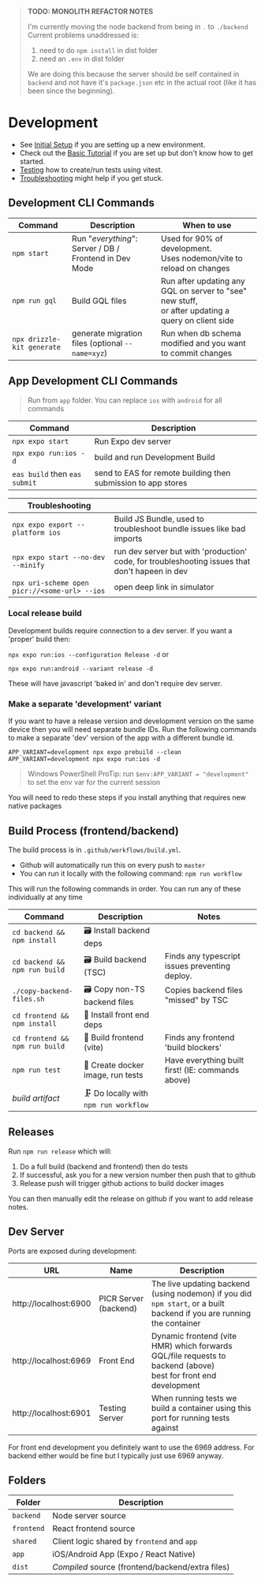 > **TODO: MONOLITH REFACTOR NOTES**
>
> I'm currently moving the node backend from being in `.` to `./backend`
> Current problems unaddressed is:
>
> 1. need to do `npm install` in dist folder
> 2. need an `.env` in dist folder
>
> We are doing this because the server should be self contained in `backend` and not have it's `package.json` etc in
> the actual root (like it has been since the beginning).

# Development

- See [Initial Setup](initial-setup.md) if you are setting up a new environment.
- Check out the [Basic Tutorial](basic-tutorial.md) if you are set up but don't know how to get started.
- [Testing](testing.md) how to create/run tests using vitest.
- [Troubleshooting](troubleshooting.md) might help if you get stuck.

## Development CLI Commands

| Command                    | Description                                            | When to use                                                                                             |
| -------------------------- | ------------------------------------------------------ | ------------------------------------------------------------------------------------------------------- |
| `npm start`                | Run "_everything_": Server / DB / Frontend in Dev Mode | Used for 90% of development. <br /> Uses nodemon/vite to reload on changes                              |
| `npm run gql`              | Build GQL files                                        | Run after updating any GQL on server to "see" new stuff, <br />or after updating a query on client side |
| `npx drizzle-kit generate` | generate migration files (optional `--name=xyz`)       | Run when db schema modified and you want to commit changes                                              |

## App Development CLI Commands

> Run from `app` folder. You can replace `ios` with `android` for all commands

| Command                       | Description                                                   |
| ----------------------------- | ------------------------------------------------------------- |
| `npx expo start`              | Run Expo dev server                                           |
| `npx expo run:ios -d`         | build and run Development Build                               |
| `eas build` then `eas submit` | send to EAS for remote building then submission to app stores |

| Troubleshooting                               |                                                                                                |
| --------------------------------------------- | ---------------------------------------------------------------------------------------------- |
| `npx expo export --platform ios`              | Build JS Bundle, used to troubleshoot bundle issues like bad imports                           |
| `npx expo start --no-dev --minify`            | run dev server but with 'production' code, for troubleshooting issues that don't hapeen in dev |
| `npx uri-scheme open picr://<some-url> --ios` | open deep link in simulator                                                                    |

### Local release build

Development builds require connection to a dev server. If you want a 'proper' build then:

`npx expo run:ios --configuration Release -d` or

`npx expo run:android --variant release -d`

These will have javascript 'baked in' and don't require dev server.

### Make a separate 'development' variant

If you want to have a release version and development version on the same device then you will need separate bundle IDs.
Run the following commands to make a separate 'dev' version of the app with a different bundle id.

```shell
APP_VARIANT=development npx expo prebuild --clean
APP_VARIANT=development npx expo run:ios -d
```
> Windows PowerShell ProTip: run `$env:APP_VARIANT = "development"` to set the env var for the current session

You will need to redo these steps if you install anything that requires new native packages

## Build Process (frontend/backend)

The build process is in `.github/workflows/build.yml`.

- Github will automatically run this on every push to `master`
- You can run it locally with the following command: `npm run workflow`

This will run the following commands in order. You can run any of these individually at any time

| Command                        | Description                           | Notes                                             |
| ------------------------------ | ------------------------------------- | ------------------------------------------------- |
| `cd backend && npm install`    | 🗃️ Install backend deps               |                                                   |
| `cd backend && npm run build`  | 🗃️ Build backend (TSC)                | Finds any typescript issues preventing deploy.    |
| `./copy-backend-files.sh`      | 🗃️ Copy non-TS backend files          | Copies backend files "missed" by TSC              |
| `cd frontend && npm install`   | 💄 Install front end deps             |                                                   |
| `cd frontend && npm run build` | 💄 Build frontend (vite)              | Finds any frontend 'build blockers'               |
| `npm run test`                 | 🧪 Create docker image, run tests     | Have everything built first! (IE: commands above) |
| _build artifact_               | 🗜️ Do locally with `npm run workflow` |                                                   |

## Releases

Run `npm run release` which will:

1. Do a full build (backend and frontend) then do tests
2. If successful, ask you for a new version number then push that to github
3. Release push will trigger github actions to build docker images

You can then manually edit the release on github if you want to add release notes.

## Dev Server

Ports are exposed during development:

| URL                   | Name                  | Description                                                                                                           |
| --------------------- | --------------------- | --------------------------------------------------------------------------------------------------------------------- |
| http://localhost:6900 | PICR Server (backend) | The live updating backend (using nodemon) if you did `npm start`, or a built backend if you are running the container |
| http://localhost:6969 | Front End             | Dynamic frontend (vite HMR) which forwards GQL/file requests to backend (above)<br/>best for front end development    |
| http://localhost:6901 | Testing Server        | When running tests we build a container using this port for running tests against                                     |

For front end development you definitely want to use the 6969 address. For backend either would be fine but I typically just use 6969 anyway.

## Folders

| Folder     | Description                                      |
| ---------- | ------------------------------------------------ |
| `backend`  | Node server source                               |
| `frontend` | React frontend source                            |
| `shared`   | Client logic shared by `frontend` and `app`      |
| `app`      | iOS/Android App (Expo / React Native)            |
| `dist`     | _Compiled_ source (frontend/backend/extra files) |
